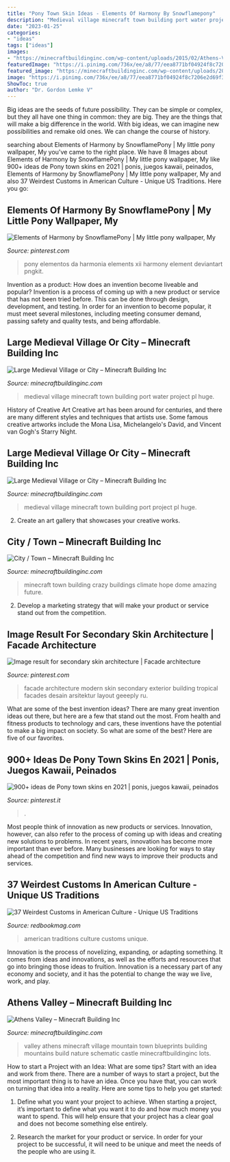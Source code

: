 ```yaml
---
title: "Pony Town Skin Ideas - Elements Of Harmony By Snowflamepony"
description: "Medieval village minecraft town building port water project pl huge"
date: "2023-01-25"
categories:
- "ideas"
tags: ["ideas"]
images:
- "https://minecraftbuildinginc.com/wp-content/uploads/2015/02/Athens-Valley-village-mountain-town-minecraft-building-ideas-blueprints-5.jpg"
featuredImage: "https://i.pinimg.com/736x/ee/a8/77/eea8771bf04924f8c7206e2d69f383a8.jpg"
featured_image: "https://minecraftbuildinginc.com/wp-content/uploads/2015/02/Athens-Valley-village-mountain-town-minecraft-building-ideas-blueprints-5.jpg"
image: "https://i.pinimg.com/736x/ee/a8/77/eea8771bf04924f8c7206e2d69f383a8.jpg"
ShowToc: true
author: "Dr. Gordon Lemke V"
---
```



Big ideas are the seeds of future possibility. They can be simple or complex, but they all have one thing in common: they are big. They are the things that will make a big difference in the world. With big ideas, we can imagine new possibilities and remake old ones. We can change the course of history.

	

		
searching about Elements of Harmony by SnowflamePony | My little pony wallpaper, My you've came to the right place. We have 8 Images about Elements of Harmony by SnowflamePony | My little pony wallpaper, My like 900+ ideas de Pony town skins en 2021 | ponis, juegos kawaii, peinados, Elements of Harmony by SnowflamePony | My little pony wallpaper, My and also 37 Weirdest Customs in American Culture - Unique US Traditions. Here you go:
		
    
## Elements Of Harmony By SnowflamePony | My Little Pony Wallpaper, My

<img loading=lazy src="https://i.pinimg.com/736x/ad/2a/a6/ad2aa663baf51d423783571ba749d407.jpg" onerror="this.onerror=null;this.src='https://tse4.mm.bing.net/th?id=OIP.FZoh9VQt7W8Pns66KnZHbwHaLc&amp;pid=15.1';" alt="Elements of Harmony by SnowflamePony | My little pony wallpaper, My">

_Source: pinterest.com_

>pony elementos da harmonia elements xii harmony element deviantart pngkit. 

	

Invention as a product: How does an invention become liveable and popular?
Invention is a process of coming up with a new product or service that has not been tried before. This can be done through design, development, and testing. In order for an invention to become popular, it must meet several milestones, including meeting consumer demand, passing safety and quality tests, and being affordable.

    
## Large Medieval Village Or City – Minecraft Building Inc

<img loading=lazy src="http://minecraftbuildinginc.com/wp-content/uploads/2015/01/Large-Medieval-Village-minecraft-building-ideas-town-city-huge-house-water-port-11.jpg" onerror="this.onerror=null;this.src='https://tse2.mm.bing.net/th?id=OIP.w-X5UAcGFCgIi8GRM-nUGQHaD6&amp;pid=15.1';" alt="Large Medieval Village or City – Minecraft Building Inc">

_Source: minecraftbuildinginc.com_

>medieval village minecraft town building port water project pl huge. 

	

History of Creative Art
Creative art has been around for centuries, and there are many different styles and techniques that artists use. Some famous creative artworks include the Mona Lisa, Michelangelo's David, and Vincent van Gogh's Starry Night.

    
## Large Medieval Village Or City – Minecraft Building Inc

<img loading=lazy src="http://minecraftbuildinginc.com/wp-content/uploads/2015/01/Large-Medieval-Village-minecraft-building-ideas-town-city-huge-house-water-port-8.jpg" onerror="this.onerror=null;this.src='https://tse2.mm.bing.net/th?id=OIP.QrNtSiAiOSag3sSvMpIn4gHaD6&amp;pid=15.1';" alt="Large Medieval Village or City – Minecraft Building Inc">

_Source: minecraftbuildinginc.com_

>medieval village minecraft town building port project pl huge. 

	

2. Create an art gallery that showcases your creative works.

    
## City / Town – Minecraft Building Inc

<img loading=lazy src="http://minecraftbuildinginc.com/wp-content/uploads/2015/06/Climate-Hope-City-Minecraft-building-ideas-download-amazing-crazy-dome-3-660x330.jpg" onerror="this.onerror=null;this.src='https://tse1.mm.bing.net/th?id=OIP.tqJxSdnp7bQkTVdVablrNAHaDt&amp;pid=15.1';" alt="City / Town – Minecraft Building Inc">

_Source: minecraftbuildinginc.com_

>minecraft town building crazy buildings climate hope dome amazing future. 

	

2. Develop a marketing strategy that will make your product or service stand out from the competition.

    
## Image Result For Secondary Skin Architecture | Facade Architecture

<img loading=lazy src="https://i.pinimg.com/736x/ee/a8/77/eea8771bf04924f8c7206e2d69f383a8.jpg" onerror="this.onerror=null;this.src='https://tse3.mm.bing.net/th?id=OIP.pAAL-nMCD9Cw2NSRgQ0tcQHaLL&amp;pid=15.1';" alt="Image result for secondary skin architecture | Facade architecture">

_Source: pinterest.com_

>facade architecture modern skin secondary exterior building tropical facades desain arsitektur layout geeeply ru. 

	

What are some of the best invention ideas?
There are many great invention ideas out there, but here are a few that stand out the most. From health and fitness products to technology and cars, these inventions have the potential to make a big impact on society. So what are some of the best? Here are five of our favorites.

    
## 900+ Ideas De Pony Town Skins En 2021 | Ponis, Juegos Kawaii, Peinados

<img loading=lazy src="https://i.pinimg.com/474x/9f/55/8f/9f558f26f44ce82e4aa922e991d554d1.jpg" onerror="this.onerror=null;this.src='https://tse4.mm.bing.net/th?id=OIP.s_txtBRFzdaYbGkL3ChSiwAAAA&amp;pid=15.1';" alt="900+ ideas de Pony town skins en 2021 | ponis, juegos kawaii, peinados">

_Source: pinterest.it_

>. 

	

Most people think of innovation as new products or services. Innovation, however, can also refer to the process of coming up with ideas and creating new solutions to problems. In recent years, innovation has become more important than ever before. Many businesses are looking for ways to stay ahead of the competition and find new ways to improve their products and services.

    
## 37 Weirdest Customs In American Culture - Unique US Traditions

<img loading=lazy src="https://hips.hearstapps.com/hmg-prod.s3.amazonaws.com/images/index-american-traditions-1529949133.jpg?crop=1.00xw:1.00xh;0,0&amp;resize=1200:*" onerror="this.onerror=null;this.src='https://tse1.mm.bing.net/th?id=OIP.qiRhzV2nF3Nn5Peuoado4AHaDt&amp;pid=15.1';" alt="37 Weirdest Customs in American Culture - Unique US Traditions">

_Source: redbookmag.com_

>american traditions culture customs unique. 

	

Innovation is the process of novelizing, expanding, or adapting something. It comes from ideas and innovations, as well as the efforts and resources that go into bringing those ideas to fruition. Innovation is a necessary part of any economy and society, and it has the potential to change the way we live, work, and play.

    
## Athens Valley – Minecraft Building Inc

<img loading=lazy src="https://minecraftbuildinginc.com/wp-content/uploads/2015/02/Athens-Valley-village-mountain-town-minecraft-building-ideas-blueprints-5.jpg" onerror="this.onerror=null;this.src='https://tse4.mm.bing.net/th?id=OIP.oywT1GeggJhWiM9E2KS-uQHaD0&amp;pid=15.1';" alt="Athens Valley – Minecraft Building Inc">

_Source: minecraftbuildinginc.com_

>valley athens minecraft village mountain town blueprints building mountains build nature schematic castle minecraftbuildinginc lots. 

	

How to start a Project with an Idea: What are some tips?
Start with an idea and work from there. There are a number of ways to start a project, but the most important thing is to have an idea. Once you have that, you can work on turning that idea into a reality. Here are some tips to help you get started:
1. Define what you want your project to achieve. When starting a project, it’s important to define what you want it to do and how much money you want to spend. This will help ensure that your project has a clear goal and does not become something else entirely.

2. Research the market for your product or service. In order for your project to be successful, it will need to be unique and meet the needs of the people who are using it.

